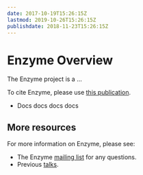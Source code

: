 ```yaml
---
date: 2017-10-19T15:26:15Z
lastmod: 2019-10-26T15:26:15Z
publishdate: 2018-11-23T15:26:15Z
---
```


# Enzyme Overview

The Enzyme project is a ...

To cite Enzyme, please use [this
publication](https://arxiv.org/abs/2002.11054).

*   Docs docs docs docs

## More resources

For more information on Enzyme, please see:

*   The Enzyme [mailing list](https://groups.google.com/d/forum/enzyme-dev) for any questions.
*   Previous [talks](talks/).
